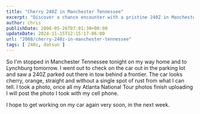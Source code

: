 ```yaml
---
title: "Cherry 240Z in Manchester Tennessee"
excerpt: "Discover a chance encounter with a pristine 240Z in Manchester, Tennessee and the author's anticipation to work on his own car project."
author: chris
publishDate: 2008-05-26T07:01:30+00:00
updateDate: 2024-11-15T12:15:17-06:00
url: "2008/cherry-240z-in-manchester-tennessee"
tags: [ 240z, datsun ]
---
```


So I'm stopped in Manchester Tennessee tonight on my way home and to Lynchburg tomorrow. I went out to check on the car out in the parking lot and saw a 240Z parked out there in tow behind a frontier. The car looks cherry, orange, straight and without a single spot of rust from what I can tell. I took a photo, once all my Atlanta National Tour photos finish uploading I will post the photo I took with my cell phone.

I hope to get working on my car again very soon, in the next week.


